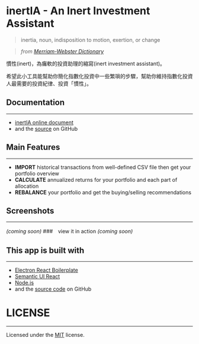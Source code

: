 # inertIA - An Inert Investment Assistant
> inertia, noun, indisposition to motion, exertion, or change

> *from [Merriam-Webster Dictionary](https://www.merriam-webster.com/dictionary/inertia)*

慣性(inert)，為癱軟的投資助理的縮寫(inert investment assistant)。

希望此小工具能幫助你簡化指數化投資中一些繁瑣的步驟，幫助你維持指數化投資人最需要的投資紀律、投資「慣性」。

## Documentation
---
- [inertIA online document](https://hjcian.github.io/inertia-app-doc/)
- and the [source](https://github.com/hjcian/inertia-app-doc) on GitHub


## Main Features
---
- **IMPORT** historical transactions from well-defined CSV file then get your portfolio overview
- **CALCULATE** annualized returns for your portfolio and each part of allocation
- **REBALANCE** your portfolio and get the buying/selling recommendations

## Screenshots
---
*(coming soon)*
###　view it in action
*(coming soon)*

## This app is built with
---
- [Electron React Boilerplate](https://electron-react-boilerplate.js.org/)
- [Semantic UI React](https://react.semantic-ui.com/)
- [Node.js](https://nodejs.org/en/)
- and the [source code](https://github.com/hjcian/inertia-app) on GitHub

# LICENSE
---
Licensed under the [MIT](LICENSE) license.